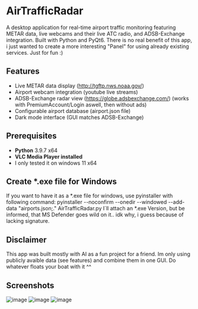 # AirTrafficRadar
A desktop application for real-time airport traffic monitoring featuring METAR data, live webcams and their live ATC radio, and ADSB-Exchange integration. 
Built with Python and PyQt6.
There is no real benefit of this app, i just wanted to create a more interesting "Panel" for using already existing services. Just for fun :) 

## Features
- Live METAR data display (http://tgftp.nws.noaa.gov/)
- Airport webcam integration (youtube live streams)
- ADSB-Exchange radar view (https://globe.adsbexchange.com/) (works with PremiumAccount/Login aswell, then without ads)
- Configurable airport database (airport.json file)
- Dark mode interface (GUI matches ADSB-Exchange)

## Prerequisites
- **Python** 3.9.7 x64
- **VLC Media Player installed**
- I only tested it on windows 11 x64

## Create *.exe file for Windows
If you want to have it as a *.exe file for windows, use pyinstaller with following command: 
pyinstaller --noconfirm --onedir --windowed --add-data "airports.json;." AirTrafficRadar.py
I´ll attach an *.exe Version, but be informed, that MS Defender goes wild on it.. idk why, i guess because of lacking signature.

## Disclaimer
This app was built mostly with AI as a fun project for a friend. Im only using publicly avaible data (see features) and combine them in one GUI.
Do whatever floats your boat with it ^^

## Screenshots
![image](https://github.com/user-attachments/assets/4f52967e-102b-4705-9321-704dc87ec946)
![image](https://github.com/user-attachments/assets/88cc4c3c-87bf-4336-925f-e0ac7edf9b94)
![image](https://github.com/user-attachments/assets/b4016236-c71f-4ef7-ba04-58e0bb4409ac)
